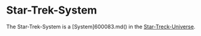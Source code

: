 # Star-Trek-System

The Star-Trek-System is a [System]600083.md() in the [Star-Treck-Universe](200030103.md).